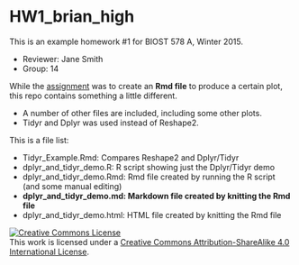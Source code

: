# HW1_brian_high

This is an example homework #1 for BIOST 578 A, Winter 2015.

- Reviewer: Jane Smith
- Group: 14

While the [assignment](https://github.com/raphg/Biostat-578/blob/master/HW1.md) 
was to create an **Rmd file** to produce a certain plot, 
this repo contains something a little different.

- A number of other files are included, including some other plots.
- Tidyr and Dplyr was used instead of Reshape2.

This is a file list:

- Tidyr_Example.Rmd: Compares Reshape2 and Dplyr/Tidyr
- dplyr_and_tidyr_demo.R: R script showing just the Dplyr/Tidyr demo
- dplyr_and_tidyr_demo.Rmd: Rmd file created by running the R script (and some manual editing)
- **dplyr_and_tidyr_demo.md: Markdown file created by knitting the Rmd file**
- dplyr_and_tidyr_demo.html: HTML file created by knitting the Rmd file

<a rel="license" href="http://creativecommons.org/licenses/by-sa/4.0/"><img alt="Creative Commons License" style="border-width:0" src="https://i.creativecommons.org/l/by-sa/4.0/88x31.png" /></a><br />This work is licensed under a <a rel="license" href="http://creativecommons.org/licenses/by-sa/4.0/">Creative Commons Attribution-ShareAlike 4.0 International License</a>.
